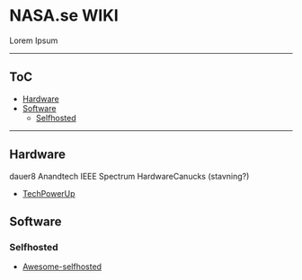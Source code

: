 # NASA.se WIKI
Lorem Ipsum

--------------------

## ToC

- [Hardware](#hardware)
- [Software](#software)
  - [Selfhosted](#selfhosted)

--------------------

## Hardware
dauer8
Anandtech
IEEE Spectrum
HardwareCanucks (stavning?)
- [TechPowerUp](https://www.techpowerup.com/)

## Software
### Selfhosted
- [Awesome-selfhosted](https://github.com/awesome-selfhosted/awesome-selfhosted)
